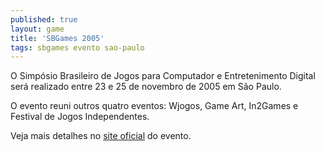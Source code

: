 ```yaml
---
published: true
layout: game
title: 'SBGames 2005'
tags: sbgames evento sao-paulo
---
```



<tr>

O Simpósio Brasileiro de Jogos para Computador e Entretenimento Digital será realizado entre 23 e 25 de novembro de 2005 em São Paulo.

O evento reuni outros quatro eventos: Wjogos, Game Art, In2Games e Festival de Jogos Independentes.





<p style="text-align: left;">Veja mais detalhes no <a href="http://www.sbgames.org.br/home/home.html">site oficial</a>
 do evento.





</tbody>
